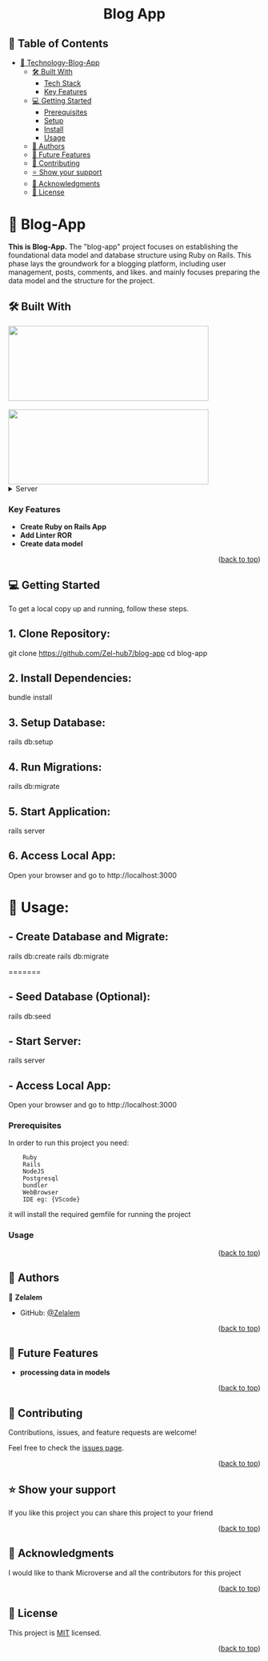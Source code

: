 <a name="readme-top"></a>

<div align="center">

  <h1><b>Blog App</b></h1>

</div>

<!-- TABLE OF CONTENTS -->

## 📗 Table of Contents

- [📖 Technology-Blog-App ](#technology-blog-app)
  - [🛠 Built With ](#built-with)
    - [Tech Stack ](#tech-stack)
    - [Key Features ](#key-features)
  - [💻 Getting Started ](#getting-started)
    - [Prerequisites](#prerequisites)
    - [Setup](#setup)
    - [Install](#install)
    - [Usage](#usage)
  - [👥 Authors ](#authors)
  - [🔭 Future Features ](#future-features)
  - [🤝 Contributing ](#contributing)
  - [⭐️ Show your support ](#️show-your-support)
  - [🙏 Acknowledgments ](#acknowledgments)
  - [📝 License ](#license)

<!-- PROJECT DESCRIPTION -->

# 📖 Blog-App <a name="technology-blog-app"></a>

<b>This is Blog-App.</b>
The "blog-app" project focuses on establishing the foundational data model and database structure using Ruby on Rails. This phase lays the groundwork for a blogging platform, including user management, posts, comments, and likes.
and mainly focuses preparing the data model and the structure for the project.

## 🛠 Built With <a name="built-with"></a>
<div >
<img src="https://res.cloudinary.com/practicaldev/image/fetch/s--233aRTvn--/c_imagga_scale,f_auto,fl_progressive,h_900,q_auto,w_1600/https://dev-to-uploads.s3.amazonaws.com/i/cpcr5w0kgl6j94tss7n9.png" width="400px" height="150px">
</div >
<br>
<div >
<img src="https://kinsta.com/wp-content/uploads/2022/02/postgres-logo.png" width="400px" height="150px">
</div >
<a name="tech-stack"></a>

<details>
  <summary>Server</summary>
    <li><a href="https://guides.rubyonrails.org/">Rails</a></li>
</details>

<!-- Features -->

### Key Features <a name="key-features"></a>

- **Create Ruby on Rails App**
- **Add Linter ROR**
- **Create data model**

<p align="right">(<a href="#readme-top">back to top</a>)</p>

<!-- GETTING STARTED -->

## 💻 Getting Started <a name="getting-started"></a>



To get a local copy up and running, follow these steps.
## 1. Clone Repository:
git clone https://github.com/Zel-hub7/blog-app
cd blog-app

## 2. Install Dependencies:
bundle install

## 3. Setup Database:
rails db:setup

## 4. Run Migrations:
rails db:migrate

## 5. Start Application:
rails server

## 6. Access Local App:
Open your browser and go to http://localhost:3000

# 🚀 Usage:

## - Create Database and Migrate:
rails db:create
rails db:migrate


=======
## - Seed Database (Optional):
rails db:seed

## - Start Server:
rails server

## - Access Local App:
Open your browser and go to http://localhost:3000



### Prerequisites

In order to run this project you need:

```
    Ruby
    Rails
    NodeJS
    Postgresql
    bundler
    WebBrowser
    IDE eg: {VScode}
```


it will install the required gemfile for running the project

### Usage

<p align="right">(<a href="#readme-top">back to top</a>)</p>

<!-- AUTHORS -->

## 👥 Authors <a name="author"></a>

👤 **Zelalem**

- GitHub: [@Zelalem](https://github.com/Zel-hub7)


<p align="right">(<a href="#readme-top">back to top</a>)</p>

<!-- FUTURE FEATURES -->

## 🔭 Future Features <a name="future-features"></a>

- **processing data in models**

<p align="right">(<a href="#readme-top">back to top</a>)</p>

<!-- CONTRIBUTING -->

## 🤝 Contributing <a name="contributing"></a>

Contributions, issues, and feature requests are welcome!

Feel free to check the [issues page](https://github.com/Zel-hub7/blog-app/issues).

<p align="right">(<a href="#readme-top">back to top</a>)</p>

<!-- SUPPORT -->

## ⭐️ Show your support <a name="support"></a>

If you like this project you can share this project to your friend

<p align="right">(<a href="#readme-top">back to top</a>)</p>

<!-- ACKNOWLEDGEMENTS -->

## 🙏 Acknowledgments <a name="acknowledgements"></a>

I would like to thank Microverse and all the contributors for this project

<p align="right">(<a href="#readme-top">back to top</a>)</p>

<!-- LICENSE -->

## 📝 License <a name="license"></a>

This project is [MIT](./LICENSE) licensed.

<p align="right">(<a href="#readme-top">back to top</a>)</p>
